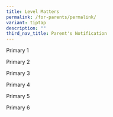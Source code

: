 ```yaml
---
title: Level Matters
permalink: /for-parents/permalink/
variant: tiptap
description: ""
third_nav_title: Parent's Notification
---
```

<p>Primary 1</p>
<p></p>
<p>Primary 2</p>
<p></p>
<p>Primary 3</p>
<p></p>
<p>Primary 4</p>
<p></p>
<p>Primary 5</p>
<p></p>
<p>Primary 6</p>